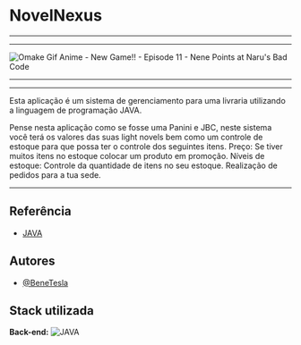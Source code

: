 
# NovelNexus
---
***
![Omake Gif Anime - New Game!! - Episode 11 - Nene Points at Naru's Bad Code](https://user-images.githubusercontent.com/78994881/228387237-3d1de50f-8a4b-4e0d-9c79-0a65de6de6ba.gif)
___



****

Esta  aplicação é um sistema de gerenciamento para uma livraria utilizando a linguagem de programação JAVA.

Pense nesta aplicação como se fosse uma Panini e JBC, neste sistema você terá os valores das suas light novels bem como um controle de estoque para que possa ter o controle dos seguintes itens.
Preço: Se tiver muitos itens no estoque colocar um produto em promoção.
Níveis de estoque: Controle da quantidade de itens no seu estoque.
Realização de pedidos para a tua sede.

*****



## Referência

 - [JAVA](https://docs.oracle.com/en/java/)
 


## Autores

-  [@BeneTesla](https://github.com/benetesla)

## Stack utilizada


**Back-end:** ![JAVA](https://img.shields.io/badge/-Java-lightgrey)

